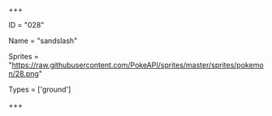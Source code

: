 




+++

ID = "028"

Name = "sandslash"

Sprites = "https://raw.githubusercontent.com/PokeAPI/sprites/master/sprites/pokemon/28.png"

Types = ['ground']

+++


